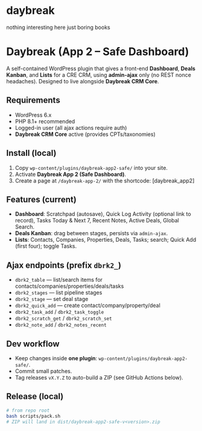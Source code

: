 # daybreak
nothing interesting here just boring books
# Daybreak (App 2 – Safe Dashboard)

A self-contained WordPress plugin that gives a front-end **Dashboard**, **Deals Kanban**, and **Lists** for a CRE CRM, using **admin-ajax** only (no REST nonce headaches). Designed to live alongside **Daybreak CRM Core**.

## Requirements
- WordPress 6.x
- PHP 8.1+ recommended
- Logged-in user (all ajax actions require auth)
- **Daybreak CRM Core** active (provides CPTs/taxonomies)

## Install (local)
1. Copy `wp-content/plugins/daybreak-app2-safe/` into your site.
2. Activate **Daybreak App 2 (Safe Dashboard)**.
3. Create a page at `/daybreak-app-2/` with the shortcode:
[daybreak_app2]


## Features (current)
- **Dashboard**: Scratchpad (autosave), Quick Log Activity (optional link to record), Tasks Today & Next 7, Recent Notes, Active Deals, Global Search.
- **Deals Kanban**: drag between stages, persists via `admin-ajax`.
- **Lists**: Contacts, Companies, Properties, Deals, Tasks; search; Quick Add (first four); toggle Tasks.

## Ajax endpoints (prefix `dbrk2_`)
- `dbrk2_table` — list/search items for contacts/companies/properties/deals/tasks
- `dbrk2_stages` — list pipeline stages
- `dbrk2_stage` — set deal stage
- `dbrk2_quick_add` — create contact/company/property/deal
- `dbrk2_task_add` / `dbrk2_task_toggle`
- `dbrk2_scratch_get` / `dbrk2_scratch_set`
- `dbrk2_note_add` / `dbrk2_notes_recent`

## Dev workflow
- Keep changes inside **one plugin**: `wp-content/plugins/daybreak-app2-safe/`.
- Commit small patches.
- Tag releases `vX.Y.Z` to auto-build a ZIP (see GitHub Actions below).

## Release (local)
```bash
# from repo root
bash scripts/pack.sh
# ZIP will land in dist/daybreak-app2-safe-v<version>.zip
